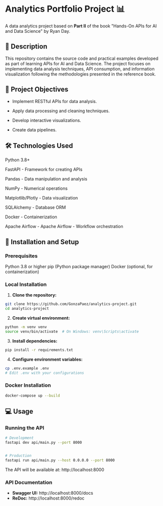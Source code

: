 # Analytics Portfolio Project 📊
A data analytics project based on **Part II** of the book "Hands-On APIs for AI and Data Science" by Ryan Day.


## 📖 Description
This repository contains the source code and practical examples developed as part of learning APIs for AI and Data Science. The project focuses on implementing data analysis techniques, API consumption, and information visualization following the methodologies presented in the reference book.

## 🎯 Project Objectives

- Implement RESTful APIs for data analysis. 

- Apply data processing and cleaning techniques. 

- Develop interactive visualizations.

- Create data pipelines.

## 🛠️ Technologies Used

Python 3.8+

FastAPI - Framework for creating APIs

Pandas - Data manipulation and analysis

NumPy - Numerical operations

Matplotlib/Plotly - Data visualization

SQLAlchemy - Database ORM

Docker - Containerization

Apache Airflow - Apache Airflow - Workflow orchestration

## 🚀 Installation and Setup

### Prerequisites

Python 3.8 or higher
pip (Python package manager)
Docker (optional, for containerization)

### Local Installation

1. **Clone the repository:**
```bash
git clone https://github.com/GonzaPaez/analytics-project.git
cd analytics-project
```

2. **Create virtual environment:**
```bash
python -m venv venv
source venv/bin/activate  # On Windows: venv\Scripts\activate
```

3. **Install dependencies:**
```bash
pip install -r requirements.txt
```

4. **Configure environment variables:**
```bash
cp .env.example .env
# Edit .env with your configurations
```

### Docker Installation
```bash
docker-compose up --build
```

## 💻 Usage

### Running the API

```bash
# Development
fastapi dev api/main.py --port 8000


# Production
fastapi run api/main.py --host 0.0.0.0 --port 8000

```

The API will be available at: http://localhost:8000

### API Documentation

- **Swagger UI:** http://localhost:8000/docs
- **ReDoc:** http://localhost:8000/redoc
